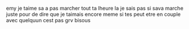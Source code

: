 emy je taime sa a pas marcher tout ta lheure la je sais pas si sava marche juste pour de dire que je taimais encore meme si tes peut etre en couple avec quelquun cest pas grv bisous 

